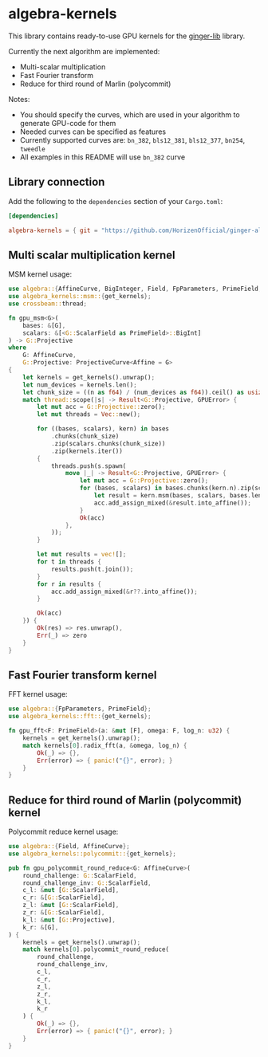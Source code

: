 # algebra-kernels

This library contains ready-to-use GPU kernels for the [ginger-lib](https://github.com/HorizenOfficial/ginger-lib) library.

Currently the next algorithm are implemented:

* Multi-scalar multiplication
* Fast Fourier transform
* Reduce for third round of Marlin (polycommit)

Notes:
 - You should specify the curves, which are used in your algorithm to generate GPU-code for them
 - Needed curves can be specified as features
 - Currently supported curves are: `bn_382`, `bls12_381`, `bls12_377`, `bn254`, `tweedle`
 - All examples in this README will use `bn_382` curve

 ## Library connection

 Add the following to the `dependencies` section of your `Cargo.toml`:

 ```toml
 [dependencies]

 algebra-kernels = { git = "https://github.com/HorizenOfficial/ginger-algebra-ocl", branch = "ginger_ocl", features = ["bn_382"] }

 ```

## Multi scalar multiplication kernel

MSM kernel usage:

```Rust
use algebra::{AffineCurve, BigInteger, Field, FpParameters, PrimeField, ProjectiveCurve};
use algebra_kernels::msm::{get_kernels};
use crossbeam::thread;

fn gpu_msm<G>(
    bases: &[G],
    scalars: &[<G::ScalarField as PrimeField>::BigInt]
) -> G::Projective
where
    G: AffineCurve,
    G::Projective: ProjectiveCurve<Affine = G>
{
    let kernels = get_kernels().unwrap();
    let num_devices = kernels.len();
    let chunk_size = ((n as f64) / (num_devices as f64)).ceil() as usize;
    match thread::scope(|s| -> Result<G::Projective, GPUError> {
        let mut acc = G::Projective::zero();
        let mut threads = Vec::new();

        for ((bases, scalars), kern) in bases
            .chunks(chunk_size)
            .zip(scalars.chunks(chunk_size))
            .zip(kernels.iter())
        {
            threads.push(s.spawn(
                move |_| -> Result<G::Projective, GPUError> {
                    let mut acc = G::Projective::zero();
                    for (bases, scalars) in bases.chunks(kern.n).zip(scalars.chunks(kern.n)) {
                        let result = kern.msm(bases, scalars, bases.len())?;
                        acc.add_assign_mixed(&result.into_affine());
                    }
                    Ok(acc)
                },
            ));
        }

        let mut results = vec![];
        for t in threads {
            results.push(t.join());
        }
        for r in results {
            acc.add_assign_mixed(&r??.into_affine());
        }

        Ok(acc)
    }) {
        Ok(res) => res.unwrap(),
        Err(_) => zero
    }   
}
```

## Fast Fourier transform kernel

FFT kernel usage:

```Rust
use algebra::{FpParameters, PrimeField};
use algebra_kernels::fft::{get_kernels};

fn gpu_fft<F: PrimeField>(a: &mut [F], omega: F, log_n: u32) {
    kernels = get_kernels().unwrap();
    match kernels[0].radix_fft(a, &omega, log_n) {
        Ok(_) => {},
        Err(error) => { panic!("{}", error); }
    }
}
```

## Reduce for third round of Marlin (polycommit) kernel

Polycommit reduce kernel usage:

```Rust
use algebra::{Field, AffineCurve};
use algebra_kernels::polycommit::{get_kernels};

pub fn gpu_polycommit_round_reduce<G: AffineCurve>(
    round_challenge: G::ScalarField,
    round_challenge_inv: G::ScalarField,
    c_l: &mut [G::ScalarField],
    c_r: &[G::ScalarField],
    z_l: &mut [G::ScalarField],
    z_r: &[G::ScalarField],
    k_l: &mut [G::Projective],
    k_r: &[G],
) {
    kernels = get_kernels().unwrap();
    match kernels[0].polycommit_round_reduce(
        round_challenge,
        round_challenge_inv,
        c_l,
        c_r,
        z_l,
        z_r,
        k_l,
        k_r        
    ) {
        Ok(_) => {},
        Err(error) => { panic!("{}", error); }
    }
}
```